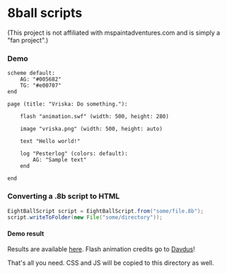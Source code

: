 # 8ball scripts

(This project is not affiliated with mspaintadventures.com and is simply a "fan project".)

### Demo
```text
scheme default:
	AG: "#005682"
	TG: "#e00707"
end

page (title: "Vriska: Do something."):

	flash "animation.swf" (width: 500, height: 280)
	
	image "vriska.png" (width: 500, height: auto)
	
	text "Hello world!"
	
	log "Pesterlog" (colors: default):
		AG: "Sample text"
	end

end
```

### Converting a .8b script to HTML
```java
EightBallScript script = EightBallScript.from("some/file.8b");
script.writeToFolder(new File("some/directory"));
```

#### Demo result
Results are available [here](https://1blustone.github.io/8ball/).
Flash animation credits go to [Davdus](https://github.com/Davdus)!

That's all you need. CSS and JS will be copied to this directory as well.